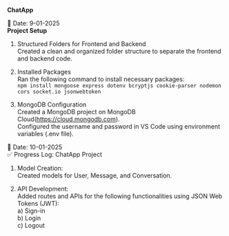 **ChatApp**  

📅 Date: 9-01-2025  
**Project Setup**  

1) Structured Folders for Frontend and Backend  
Created a clean and organized folder structure to separate the frontend and backend code.  

2) Installed Packages  
Ran the following command to install necessary packages:  
```npm install mongoose express dotenv bcryptjs cookie-parser nodemon cors socket.io jsonwebtoken```  

3) MongoDB Configuration  
  Created a MongoDB project on MongoDB Cloud(https://cloud.mongodb.com).  
  Configured the username and password in VS Code using environment variables (.env file).

📅 Date: 10-01-2025  
✅ Progress Log: ChatApp Project  
1) Model Creation:  
Created models for User, Message, and Conversation.  
  
3) API Development:  
Added routes and APIs for the following functionalities using JSON Web Tokens (JWT):  
  a) Sign-in  
  b) Login  
  c) Logout    
